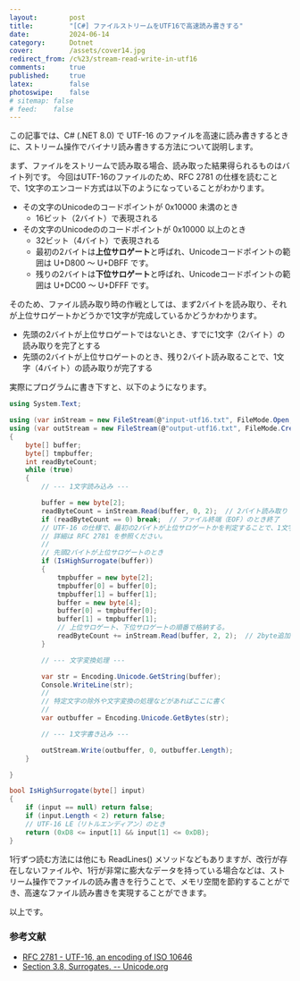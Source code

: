 ```yaml
---
layout:        post
title:         "[C#] ファイルストリームをUTF16で高速読み書きする"
date:          2024-06-14
category:      Dotnet
cover:         /assets/cover14.jpg
redirect_from: /c%23/stream-read-write-in-utf16
comments:      true
published:     true
latex:         false
photoswipe:    false
# sitemap: false
# feed:    false
---
```


この記事では、C# (.NET 8.0) で UTF-16 のファイルを高速に読み書きするときに、ストリーム操作でバイナリ読み書きする方法について説明します。

まず、ファイルをストリームで読み取る場合、読み取った結果得られるものはバイト列です。
今回はUTF-16のファイルのため、RFC 2781 の仕様を読むことで、1文字のエンコード方式は以下のようになっていることがわかります。

- その文字のUnicodeのコードポイントが 0x10000 未満のとき
    - 16ビット（2バイト）で表現される
- その文字のUnicodeののコードポイントが 0x10000 以上のとき
    - 32ビット（4バイト）で表現される
    - 最初の2バイトは**上位サロゲート**と呼ばれ、Unicodeコードポイントの範囲は U+D800 〜 U+DBFF です。
    - 残りの2バイトは**下位サロゲート**と呼ばれ、Unicodeコードポイントの範囲は U+DC00 〜 U+DFFF です。

そのため、ファイル読み取り時の作戦としては、まず2バイトを読み取り、それが上位サロゲートかどうかで1文字が完成しているかどうかわかります。

- 先頭の2バイトが上位サロゲートではないとき、すでに1文字（2バイト）の読み取りを完了とする
- 先頭の2バイトが上位サロゲートのとき、残り2バイト読み取ることで、1文字（4バイト）の読み取りが完了する

実際にプログラムに書き下すと、以下のようになります。

```csharp
using System.Text;

using (var inStream = new FileStream(@"input-utf16.txt", FileMode.Open, FileAccess.Read))
using (var outStream = new FileStream(@"output-utf16.txt", FileMode.Create, FileAccess.Write))
{
    byte[] buffer;
    byte[] tmpbuffer;
    int readByteCount;
    while (true)
    {
        // --- 1文字読み込み ---

        buffer = new byte[2];
        readByteCount = inStream.Read(buffer, 0, 2);  // 2バイト読み取り
        if (readByteCount == 0) break;  // ファイル終端（EOF）のとき終了
        // UTF-16 の仕様で、最初の2バイトが上位サロゲートかを判定することで、1文字の全体のバイト数（2 or 4バイト）が判定できる。
        // 詳細は RFC 2781 を参照ください。
        //
        // 先頭2バイトが上位サロゲートのとき
        if (IsHighSurrogate(buffer))
        {
            tmpbuffer = new byte[2];
            tmpbuffer[0] = buffer[0];
            tmpbuffer[1] = buffer[1];
            buffer = new byte[4];
            buffer[0] = tmpbuffer[0];
            buffer[1] = tmpbuffer[1];
            // 上位サロゲート、下位サロゲートの順番で格納する。
            readByteCount += inStream.Read(buffer, 2, 2);  // 2byte追加読み取り
        }

        // --- 文字変換処理 ---

        var str = Encoding.Unicode.GetString(buffer);
        Console.WriteLine(str);
        //
        // 特定文字の除外や文字変換の処理などがあればここに書く
        //
        var outbuffer = Encoding.Unicode.GetBytes(str);

        // --- 1文字書き込み ---

        outStream.Write(outbuffer, 0, outbuffer.Length);
    }

}

bool IsHighSurrogate(byte[] input)
{
    if (input == null) return false;
    if (input.Length < 2) return false;
    // UTF-16 LE（リトルエンディアン）のとき
    return (0xD8 <= input[1] && input[1] <= 0xDB);
}
```

1行ずつ読む方法には他にも ReadLines() メソッドなどもありますが、改行が存在しないファイルや、1行が非常に膨大なデータを持っている場合などは、ストリーム操作でファイルの読み書きを行うことで、メモリ空間を節約することができ、高速なファイル読み書きを実現することができます。

以上です。

### 参考文献

- [RFC 2781 - UTF-16, an encoding of ISO 10646](https://datatracker.ietf.org/doc/html/rfc2781)
- [Section 3.8, Surrogates. -- Unicode.org](https://www.unicode.org/versions/Unicode15.1.0/ch03.pdf#G2630)
